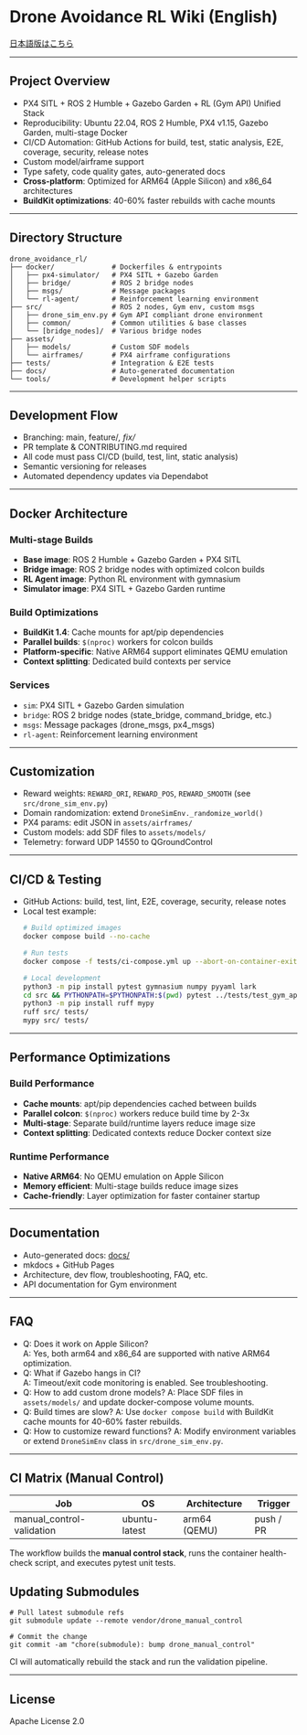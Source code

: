 # Drone Avoidance RL Wiki (English)

[日本語版はこちら](wiki_ja.md)

---

## Project Overview

- PX4 SITL + ROS 2 Humble + Gazebo Garden + RL (Gym API) Unified Stack
- Reproducibility: Ubuntu 22.04, ROS 2 Humble, PX4 v1.15, Gazebo Garden, multi-stage Docker
- CI/CD Automation: GitHub Actions for build, test, static analysis, E2E, coverage, security, release notes
- Custom model/airframe support
- Type safety, code quality gates, auto-generated docs
- **Cross-platform**: Optimized for ARM64 (Apple Silicon) and x86_64 architectures
- **BuildKit optimizations**: 40-60% faster rebuilds with cache mounts

---

## Directory Structure

```
drone_avoidance_rl/
├── docker/              # Dockerfiles & entrypoints
│   ├── px4-simulator/   # PX4 SITL + Gazebo Garden
│   ├── bridge/          # ROS 2 bridge nodes
│   ├── msgs/            # Message packages
│   └── rl-agent/        # Reinforcement learning environment
├── src/                 # ROS 2 nodes, Gym env, custom msgs
│   ├── drone_sim_env.py # Gym API compliant drone environment
│   ├── common/          # Common utilities & base classes
│   └── [bridge_nodes]/  # Various bridge nodes
├── assets/
│   ├── models/          # Custom SDF models
│   └── airframes/       # PX4 airframe configurations
├── tests/               # Integration & E2E tests
├── docs/                # Auto-generated documentation
└── tools/               # Development helper scripts
```

---

## Development Flow
- Branching: main, feature/*, fix/*
- PR template & CONTRIBUTING.md required
- All code must pass CI/CD (build, test, lint, static analysis)
- Semantic versioning for releases
- Automated dependency updates via Dependabot

---

## Docker Architecture

### Multi-stage Builds
- **Base image**: ROS 2 Humble + Gazebo Garden + PX4 SITL
- **Bridge image**: ROS 2 bridge nodes with optimized colcon builds
- **RL Agent image**: Python RL environment with gymnasium
- **Simulator image**: PX4 SITL + Gazebo Garden runtime

### Build Optimizations
- **BuildKit 1.4**: Cache mounts for apt/pip dependencies
- **Parallel builds**: `$(nproc)` workers for colcon builds
- **Platform-specific**: Native ARM64 support eliminates QEMU emulation
- **Context splitting**: Dedicated build contexts per service

### Services
- `sim`: PX4 SITL + Gazebo Garden simulation
- `bridge`: ROS 2 bridge nodes (state_bridge, command_bridge, etc.)
- `msgs`: Message packages (drone_msgs, px4_msgs)
- `rl-agent`: Reinforcement learning environment

---

## Customization
- Reward weights: `REWARD_ORI`, `REWARD_POS`, `REWARD_SMOOTH` (see `src/drone_sim_env.py`)
- Domain randomization: extend `DroneSimEnv._randomize_world()`
- PX4 params: edit JSON in `assets/airframes/`
- Custom models: add SDF files to `assets/models/`
- Telemetry: forward UDP 14550 to QGroundControl

---

## CI/CD & Testing
- GitHub Actions: build, test, lint, E2E, coverage, security, release notes
- Local test example:
  ```bash
  # Build optimized images
  docker compose build --no-cache
  
  # Run tests
  docker compose -f tests/ci-compose.yml up --abort-on-container-exit
  
  # Local development
  python3 -m pip install pytest gymnasium numpy pyyaml lark
  cd src && PYTHONPATH=$PYTHONPATH:$(pwd) pytest ../tests/test_gym_api.py
  python3 -m pip install ruff mypy
  ruff src/ tests/
  mypy src/ tests/
  ```

---

## Performance Optimizations

### Build Performance
- **Cache mounts**: apt/pip dependencies cached between builds
- **Parallel colcon**: `$(nproc)` workers reduce build time by 2-3x
- **Multi-stage**: Separate build/runtime layers reduce image size
- **Context splitting**: Dedicated contexts reduce Docker context size

### Runtime Performance
- **Native ARM64**: No QEMU emulation on Apple Silicon
- **Memory efficient**: Multi-stage builds reduce image sizes
- **Cache-friendly**: Layer optimization for faster container startup

---

## Documentation
- Auto-generated docs: [docs/](../docs/)
- mkdocs + GitHub Pages
- Architecture, dev flow, troubleshooting, FAQ, etc.
- API documentation for Gym environment

---

## FAQ
- Q: Does it work on Apple Silicon?  
  A: Yes, both arm64 and x86_64 are supported with native ARM64 optimization.
- Q: What if Gazebo hangs in CI?  
  A: Timeout/exit code monitoring is enabled. See troubleshooting.
- Q: How to add custom drone models?
  A: Place SDF files in `assets/models/` and update docker-compose volume mounts.
- Q: Build times are slow?
  A: Use `docker compose build` with BuildKit cache mounts for 40-60% faster rebuilds.
- Q: How to customize reward functions?
  A: Modify environment variables or extend `DroneSimEnv` class in `src/drone_sim_env.py`.

---

## CI Matrix (Manual Control)
| Job | OS | Architecture | Trigger |
|-----|----|--------------|---------|
| manual_control-validation | ubuntu-latest | arm64 (QEMU) | push / PR |  

The workflow builds the **manual control stack**, runs the container health-check script, and executes pytest unit tests.

## Updating Submodules
```
# Pull latest submodule refs
git submodule update --remote vendor/drone_manual_control

# Commit the change
git commit -am "chore(submodule): bump drone_manual_control"
```
CI will automatically rebuild the stack and run the validation pipeline.

---

## License
Apache License 2.0 